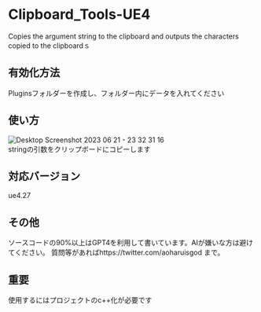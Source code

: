 # Clipboard_Tools-UE4
Copies the argument string to the clipboard and outputs the characters copied to the clipboardｓ
## 有効化方法
Pluginsフォルダーを作成し、フォルダー内にデータを入れてください
## 使い方
![Desktop Screenshot 2023 06 21 - 23 32 31 16](https://github.com/aoharudesu/Clipboard_Tools-UE4/assets/97249122/ab3e4e4c-b54c-40d1-99e6-b7d0cf0f2479)
<br>
stringの引数をクリップボードにコピーします
## 対応バージョン
ue4.27
## その他
ソースコードの90%以上はGPT4を利用して書いています。AIが嫌いな方は避けてください。
質問等があればhttps://twitter.com/aoharuisgod まで。
## 重要
使用するにはプロジェクトのc++化が必要です
